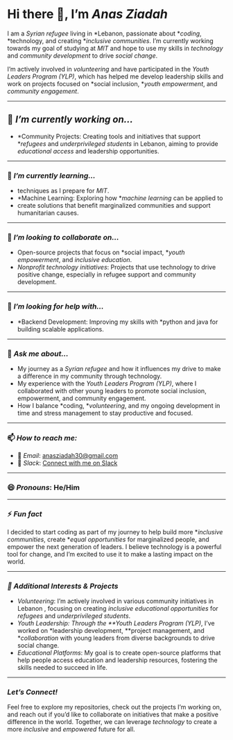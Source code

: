 # Hi there 👋, I’m *Anas Ziadah*  

I am a *Syrian refugee* living in *Lebanon, passionate about
 **coding*,
 *technology, and creating
  **inclusive communities*.
  I’m currently working towards my goal of studying at *MIT* and hope to use
   my skills in *technology* and *community development* to drive
    *social change*.  

I’m actively involved in *volunteering* and have participated in the
 *Youth Leaders Program (YLP)*, which has helped me develop leadership skills
  and work on projects focused on *social inclusion,
   **youth empowerment*,
   and *community engagement*.  

---

## 🔭 *I’m currently working on...*

- *Community Projects: Creating tools and initiatives that support
   **refugees*
   and *underprivileged students* in Lebanon, aiming to provide
    *educational access* and leadership opportunities.

---

### 🌱 *I’m currently learning...*

- techniques as I prepare for *MIT*.
- *Machine Learning: Exploring how
   **machine learning* can be applied to
- create solutions that benefit marginalized communities and support
 humanitarian causes.

---

### 👯 *I’m looking to collaborate on...*

- Open-source projects that focus on *social impact,
   **youth empowerment*, and
 *inclusive education*.
- *Nonprofit technology initiatives*: Projects that use technology to drive
 positive change, especially in refugee support and community development.

---

### 🤔 *I’m looking for help with...*

- *Backend Development: Improving my skills with
   *python and java for building
   scalable applications.

---

### 💬 *Ask me about...*

- My journey as a *Syrian refugee* and how it influences my drive to make a
  difference in my community through technology.
- My experience with the *Youth Leaders Program (YLP)*, where I collaborated
   with other young leaders to promote social inclusion, empowerment, and community
 engagement.
- How I balance *coding,
   **volunteering*, and my ongoing development in time
   and stress management to stay productive and focused.

---

### 📫 *How to reach me:*

- 📧 *Email*: [anasziadah30@gmail.com](mailto:anasziadah30@gmail.com)
- 🔗 *Slack*: [Connect with me on Slack](https://mitemergingtalent.slack.com/team/U081XC269S6)

---

### 😄 *Pronouns*: He/Him

---

### ⚡ *Fun fact*  

I decided to start coding as part of my journey to help build more **inclusive
communities*, create
 **equal opportunities* for marginalized people, and empower
 the next generation of leaders. I believe technology is a powerful tool for change,
  and I’m excited to use it to make a lasting impact on the world.

---

### *🌟 Additional Interests & Projects*

- *Volunteering*: I’m actively involved in various community initiatives in Lebanon
  , focusing on creating *inclusive educational opportunities* for *refugees*
  and
   *underprivileged students*.
- *Youth Leadership: Through the **Youth Leaders Program (YLP)*, I’ve worked
   on *leadership development, **project management, and
    **collaboration*
 with young leaders from diverse backgrounds to drive social change.
- *Educational Platforms*: My goal is to create open-source platforms that help
   people access education and leadership resources, fostering the skills needed
 to succeed in life.

---

### *Let’s Connect!*

Feel free to explore my repositories, check out the projects I’m working on, and
 reach out if you’d like to collaborate on initiatives that make a positive difference
  in the world. Together, we can leverage *technology* to create a more *inclusive*
   and *empowered* future for all.
